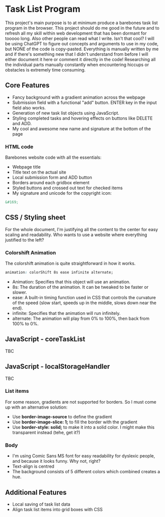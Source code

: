 # Task List Program

This project's main purpose is to at minimum produce a barebones task list program in the browser. This project should do me good in the future and to refresh all my skill within web development that has been dormant for tooooo long. 
Also other people can read what I write. Isn't that cool?
I will be using ChatGPT to figure out concepts and arguments to use in my code, but NONE of the code is copy-pasted. Everything is manually written by me and if there's something new that I didn't understand from before I will either document it here or comment it directly in the code!
Researching all the individual parts manually constantly when encountering hiccups or obstacles is extremely time consuming. 

## Core Features

- Fancy background with a gradient animation across the webpage
- Submission field with a functional "add" button. ENTER key in the input field also works.
- Generation of new task list objects using JavaScript.
- Styling completed tasks and hovering effects on buttons like DELETE and ADD.
- My cool and awesome new name and signature at the bottom of the page

### HTML code
Barebones website code with all the essentials:
- Webpage title
- Title text on the actual site
- Local submission form and ADD button
- Borders around each gridbox element
- Styled buttons and crossed out text for checked items
- My signature and unicode for the copyright icon:
```html
&#169;
```


## CSS / Styling sheet
For the whole document, I'm justifying all the content to the center for easy scaling and readability. Who wants to use a website where everything justified to the left?
### Colorshift Animation
The colorshift animation is quite straightforward in how it works.
```css
animation: colorShift 8s ease infinite alternate;
```
- Animation: Specifies that this object will use an animation.
- 8s: The duration of the animation. It can be tweaked to be faster or slower.
- ease: A built-in timing function used in CSS that controls the curvature of the speed (slow start, speeds up in the middle, slows down near the end).
- infinite: Specifies that the animation will run infinitely.
- alternate: The animation will play from 0% to 100%, then back from 100% to 0%.

## JavaScript - coreTaskList
TBC

## JavaScript - localStorageHandler
TBC

### List items
For some reason, gradients are not supported for borders. So I must come up with an alternative solution:
- Use **border-image-source** to define the gradient
- Use **border-image-slice: 1;** to fill the border with the gradient
- Use **border-style: solid;** to make it into a solid color. I might make this transparent instead (tehe, get it?)
### Body 
- I'm using Comic Sans MS font for easy readability for dyslexic people, and because it looks funny. Why not, right?
- Text-align is centred
- The background consists of 5 different colors which combined creates a hue. 

## Additional Features

- Local saving of task list data
- Align task list items into grid boxes with CSS


